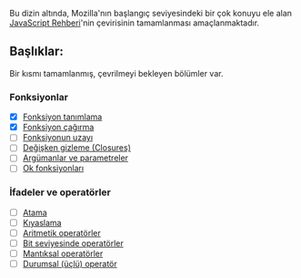 Bu dizin altında, Mozilla'nın başlangıç seviyesindeki bir çok konuyu ele alan [JavaScript Rehberi](https://developer.mozilla.org/tr/docs/Web/JavaScript/Guide)'nin çevirisinin tamamlanması amaçlanmaktadır.

## Başlıklar:

Bir kısmı tamamlanmış, çevrilmeyi bekleyen bölümler var.

### Fonksiyonlar
- [x] [Fonksiyon tanımlama](Functions.md#fonksiyontanımlamaları)
- [x] [Fonksiyon çağırma](Functions.md#fonksiyonları-çağırma)
- [ ] [Fonksiyonun uzayı](Functions.md#fonksiyon-kapsamı)
- [ ] [Değişken gizleme (Closures)](Functions.md#closures)
- [ ] [Argümanlar ve parametreler](Functions.md#using-the-arguments-object)
- [ ] [Ok fonksiyonları](Functions.md#arrow-functions)

### İfadeler ve operatörler

- [ ] [Atama](Expressions_and_Operators.md#assignment-operators)
- [ ] [Kıyaslama](Expressions_and_Operators.md#comparison-operators)
- [ ] [Aritmetik operatörler](Expressions_and_Operators.md#arithmetic-operators)
- [ ] [Bit seviyesinde operatörler](Expressions_and_Operators.md#bitwise-operators)
- [ ] [Mantıksal operatörler](Expressions_and_Operators.md#logical-operators)
- [ ] [Durumsal (üçlü) operatör](Expressions_and_Operators.md#conditional-ternary-operator)
